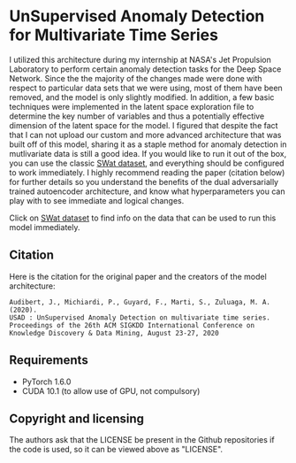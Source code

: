 # UnSupervised Anomaly Detection for Multivariate Time Series

I utilized this architecture during my internship at NASA's Jet Propulsion Laboratory to perform certain anomaly detection tasks for the Deep Space Network. Since the the majority of the changes made were done with respect to particular data sets that we were using, most of them have been removed, and the model is only slightly modified. In addition, a few basic techniques were implemented in the latent space exploration file to determine the key number of variables and thus a potentially effective dimension of the latent space for the model. I figured that despite the fact that I can not upload our custom and more advanced architecture that was built off of this model, sharing it as a staple method for anomaly detection in mutlivariate data is still a good idea. If you would like to run it out of the box, you can use the classic [SWat dataset], and everything should be configured to work immediately. I highly recommend reading the paper (citation below) for further details so you understand the benefits of the dual adversarially trained autoencoder architecture, and know what hyperparameters you can play with to see immediate and logical changes. 

Click on [SWat dataset] to find info on the data that can be used to run this model immediately. 

## Citation

Here is the citation for the original paper and the creators of the model architecture:

    Audibert, J., Michiardi, P., Guyard, F., Marti, S., Zuluaga, M. A. (2020).
    USAD : UnSupervised Anomaly Detection on multivariate time series.
    Proceedings of the 26th ACM SIGKDD International Conference on Knowledge Discovery & Data Mining, August 23-27, 2020

## Requirements
 * PyTorch 1.6.0
 * CUDA 10.1 (to allow use of GPU, not compulsory)


## Copyright and licensing

The authors ask that the LICENSE be present in the Github repositories if the code is used, so it can be viewed above as "LICENSE". 

[SWaT dataset]: https://itrust.sutd.edu.sg/itrust-labs_datasets/dataset_info/#swat
[USAD : UnSupervised Anomaly Detection on multivariate time series]: https://dl.acm.org/doi/pdf/10.1145/3394486.3403392

